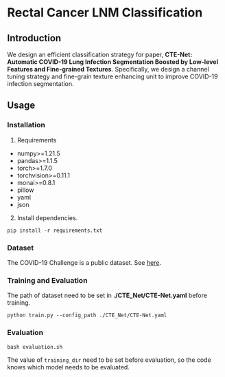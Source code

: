# Rectal Cancer LNM Classification
## Introduction
We design an efficient classification strategy for paper, **CTE-Net: Automatic COVID-19 Lung Infection Segmentation Boosted by Low-level Features and Fine-grained Textures**. 
Specifically, we design a channel tuning strategy and fine-grain texture enhancing unit to improve COVID-19 infection segmentation.

## Usage
### Installation
1. Requirements

- numpy>=1.21.5
- pandas>=1.1.5
- torch>=1.7.0
- torchvision>=0.11.1
- monai>=0.8.1
- pillow
- yaml
- json

2. Install dependencies.
```shell
pip install -r requirements.txt
```

### Dataset
The COVID-19 Challenge is a public dataset. See [here](https://covid-segmentation.grand-challenge.org).

### Training and Evaluation
The path of dataset need to be set in **./CTE_Net/CTE-Net.yaml** before training.
```
python train.py --config_path ./CTE_Net/CTE-Net.yaml
```
### Evaluation
```
bash evaluation.sh
```
The value of `training_dir` need to be set before evaluation, so the code knows which model needs to be evaluated.

